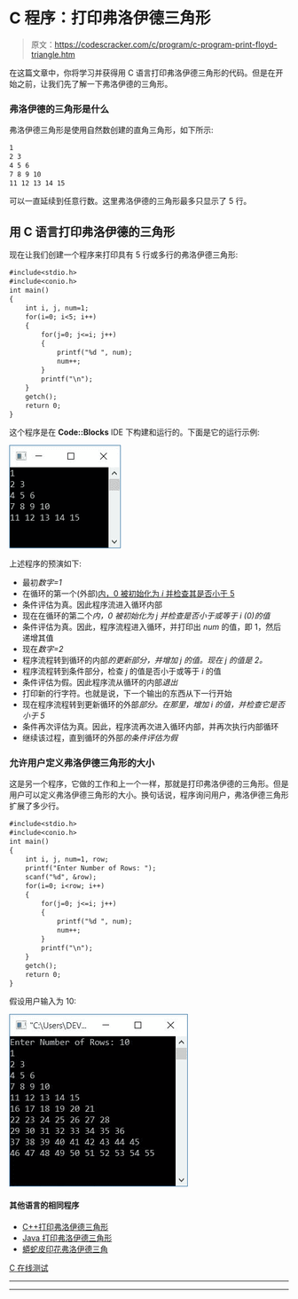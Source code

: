 # C 程序：打印弗洛伊德三角形

> 原文：<https://codescracker.com/c/program/c-program-print-floyd-triangle.htm>

在这篇文章中，你将学习并获得用 C 语言打印弗洛伊德三角形的代码。但是在开始之前，让我们先了解一下弗洛伊德的三角形。

### 弗洛伊德的三角形是什么

弗洛伊德三角形是使用自然数创建的直角三角形，如下所示:

```
1
2 3
4 5 6
7 8 9 10
11 12 13 14 15
```

可以一直延续到任意行数。这里弗洛伊德的三角形最多只显示了 5 行。

## 用 C 语言打印弗洛伊德的三角形

现在让我们创建一个程序来打印具有 5 行或多行的弗洛伊德三角形:

```
#include<stdio.h>
#include<conio.h>
int main()
{
    int i, j, num=1;
    for(i=0; i<5; i++)
    {
        for(j=0; j<=i; j++)
        {
            printf("%d ", num);
            num++;
        }
        printf("\n");
    }
    getch();
    return 0;
}
```

这个程序是在 **Code::Blocks** IDE 下构建和运行的。下面是它的运行示例:

![c program print floyd triangle](img/e3d91c173d1e9370c9616200229a2359.png)

上述程序的预演如下:

*   最初*数字=1*
*   在循环的第一个(外部)[内，0 被初始化为 *i* 并检查其是否小于 5](/c/c-for-loop.htm)
*   条件评估为真。因此程序流进入循环内部
*   现在在循环的第二个*内，0 被初始化为 *j* 并检查是否小于或等于 *i* (0)的值*
*   条件评估为真。因此，程序流程进入循环，并打印出 *num* 的值，即 1，然后递增其值
*   现在*数字=2*
*   程序流程转到循环的内部*的更新部分，并增加 *j* 的值。现在 *j* 的值是 2。*
*   程序流程转到条件部分，检查 *j* 的值是否小于或等于 *i* 的值
*   条件评估为假。因此程序流从循环的内部*退出*
*   打印新的行字符。也就是说，下一个输出的东西从下一行开始
*   现在程序流程转到更新循环的外部*部分。在那里，增加 *i* 的值，并检查它是否小于 5*
*   条件再次评估为真。因此，程序流再次进入循环内部，并再次执行内部循环
*   继续该过程，直到循环的外部*的条件评估为假*

### 允许用户定义弗洛伊德三角形的大小

这是另一个程序，它做的工作和上一个一样，那就是打印弗洛伊德的三角形。但是用户可以定义弗洛伊德三角形的大小。换句话说，程序询问用户，弗洛伊德三角形扩展了多少行。

```
#include<stdio.h>
#include<conio.h>
int main()
{
    int i, j, num=1, row;
    printf("Enter Number of Rows: ");
    scanf("%d", &row);
    for(i=0; i<row; i++)
    {
        for(j=0; j<=i; j++)
        {
            printf("%d ", num);
            num++;
        }
        printf("\n");
    }
    getch();
    return 0;
}
```

假设用户输入为 10:

![print floyd triangle c](img/488235fe7ffa7a475d73f7c1fb02fdd1.png)

#### 其他语言的相同程序

*   [C++打印弗洛伊德三角形](/cpp/program/cpp-program-print-floyd-triangle.htm)
*   [Java 打印弗洛伊德三角形](/java/program/java-program-print-floyd-triangle.htm)
*   [蟒蛇皮印花弗洛伊德三角](/python/program/python-program-print-floyd-triangle.htm)

[C 在线测试](/exam/showtest.php?subid=2)

* * *

* * *